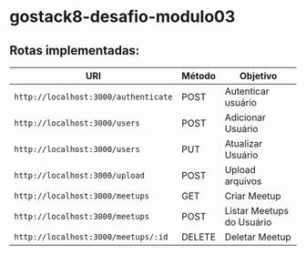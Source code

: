 # gostack8-desafio-modulo03

## Rotas implementadas:

| URI                                  | Método | Objetivo                  |
| ------------------------------------ | ------ | ------------------------- |
| `http://localhost:3000/authenticate` | POST   | Autenticar usuário        |
| `http://localhost:3000/users`        | POST   | Adicionar Usuário         |
| `http://localhost:3000/users`        | PUT    | Atualizar Usuário         |
| `http://localhost:3000/upload`       | POST   | Upload arquivos           |
| `http://localhost:3000/meetups`      | GET    | Criar Meetup              |
| `http://localhost:3000/meetups`      | POST   | Listar Meetups do Usuário |
| `http://localhost:3000/meetups/:id`  | DELETE | Deletar Meetup            |
